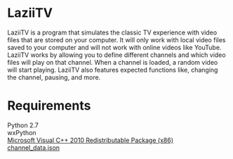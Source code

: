 LaziiTV
==
LaziiTV is a program that simulates the classic TV experience with video files that are stored on your computer.  It will only work with local video files saved to your computer and will not work with online videos like YouTube.  LaziiTV works by allowing you to define different channels and which video files will play on that channel.  When a channel is loaded, a random video will start playing.  LaziiTV also features expected functions like, changing the channel, pausing, and more.


Requirements
==
Python 2.7  
wxPython  
[Microsoft Visual C++ 2010 Redistributable Package (x86)](http://www.microsoft.com/en-us/download/details.aspx?id=5555)  
[channel_data.json](https://github.com/shayConcepts/LaziiTV/wiki/channel_data.json-Sample)
